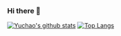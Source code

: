 ### Hi there 👋

<!--
**cuyl/cuyl** is a ✨ _special_ ✨ repository because its `README.md` (this file) appears on your GitHub profile.

Here are some ideas to get you started:

- 🔭 I’m currently working on ...
- 🌱 I’m currently learning ...
- 👯 I’m looking to collaborate on ...
- 🤔 I’m looking for help with ...
- 💬 Ask me about ...
- 📫 How to reach me: ...
- 😄 Pronouns: ...
- ⚡ Fun fact: ...
-->

[![Yuchao's github stats](https://github-readme-stats.vercel.app/api?username=cuyl)](https://github.com/anuraghazra/github-readme-stats)
[![Top Langs](https://github-readme-stats.vercel.app/api/top-langs/?username=cuyl&layout=compact)](https://github.com/anuraghazra/github-readme-stats)

